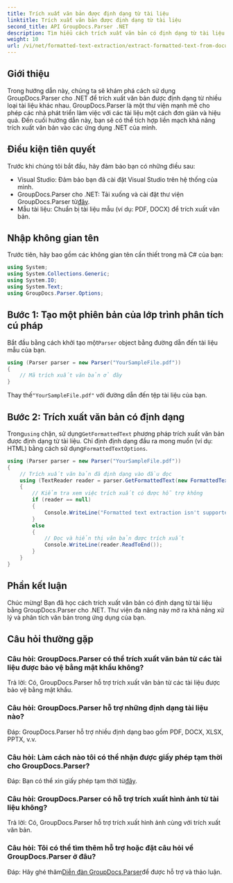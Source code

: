 ```yaml
---
title: Trích xuất văn bản được định dạng từ tài liệu
linktitle: Trích xuất văn bản được định dạng từ tài liệu
second_title: API GroupDocs.Parser .NET
description: Tìm hiểu cách trích xuất văn bản có định dạng từ tài liệu bằng GroupDocs.Parser cho .NET. Trích xuất văn bản đơn giản và hiệu quả cho các ứng dụng của bạn.
weight: 10
url: /vi/net/formatted-text-extraction/extract-formatted-text-from-document/
---
```

## Giới thiệu
Trong hướng dẫn này, chúng ta sẽ khám phá cách sử dụng GroupDocs.Parser cho .NET để trích xuất văn bản được định dạng từ nhiều loại tài liệu khác nhau. GroupDocs.Parser là một thư viện mạnh mẽ cho phép các nhà phát triển làm việc với các tài liệu một cách đơn giản và hiệu quả. Đến cuối hướng dẫn này, bạn sẽ có thể tích hợp liền mạch khả năng trích xuất văn bản vào các ứng dụng .NET của mình.
## Điều kiện tiên quyết
Trước khi chúng tôi bắt đầu, hãy đảm bảo bạn có những điều sau:
- Visual Studio: Đảm bảo bạn đã cài đặt Visual Studio trên hệ thống của mình.
-  GroupDocs.Parser cho .NET: Tải xuống và cài đặt thư viện GroupDocs.Parser từ[đây](https://releases.groupdocs.com/parser/net/).
- Mẫu tài liệu: Chuẩn bị tài liệu mẫu (ví dụ: PDF, DOCX) để trích xuất văn bản.
## Nhập không gian tên
Trước tiên, hãy bao gồm các không gian tên cần thiết trong mã C# của bạn:
```csharp
using System;
using System.Collections.Generic;
using System.IO;
using System.Text;
using GroupDocs.Parser.Options;
```
## Bước 1: Tạo một phiên bản của lớp trình phân tích cú pháp
 Bắt đầu bằng cách khởi tạo một`Parser` object bằng đường dẫn đến tài liệu mẫu của bạn.
```csharp
using (Parser parser = new Parser("YourSampleFile.pdf"))
{
    // Mã trích xuất văn bản ở đây
}
```
 Thay thế`"YourSampleFile.pdf"` với đường dẫn đến tệp tài liệu của bạn.

## Bước 2: Trích xuất văn bản có định dạng
 Trong`using` chặn, sử dụng`GetFormattedText` phương pháp trích xuất văn bản được định dạng từ tài liệu. Chỉ định định dạng đầu ra mong muốn (ví dụ: HTML) bằng cách sử dụng`FormattedTextOptions`.
```csharp
using (Parser parser = new Parser("YourSampleFile.pdf"))
{
    // Trích xuất văn bản đã định dạng vào đầu đọc
    using (TextReader reader = parser.GetFormattedText(new FormattedTextOptions(FormattedTextMode.Html)))
    {
        // Kiểm tra xem việc trích xuất có được hỗ trợ không
        if (reader == null)
        {
            Console.WriteLine("Formatted text extraction isn't supported.");
        }
        else
        {
            // Đọc và hiển thị văn bản được trích xuất
            Console.WriteLine(reader.ReadToEnd());
        }
    }
}
```

## Phần kết luận
Chúc mừng! Bạn đã học cách trích xuất văn bản có định dạng từ tài liệu bằng GroupDocs.Parser cho .NET. Thư viện đa năng này mở ra khả năng xử lý và phân tích văn bản trong ứng dụng của bạn.

## Câu hỏi thường gặp
### Câu hỏi: GroupDocs.Parser có thể trích xuất văn bản từ các tài liệu được bảo vệ bằng mật khẩu không?
Trả lời: Có, GroupDocs.Parser hỗ trợ trích xuất văn bản từ các tài liệu được bảo vệ bằng mật khẩu.
### Câu hỏi: GroupDocs.Parser hỗ trợ những định dạng tài liệu nào?
Đáp: GroupDocs.Parser hỗ trợ nhiều định dạng bao gồm PDF, DOCX, XLSX, PPTX, v.v.
### Câu hỏi: Làm cách nào tôi có thể nhận được giấy phép tạm thời cho GroupDocs.Parser?
 Đáp: Bạn có thể xin giấy phép tạm thời từ[đây](https://purchase.groupdocs.com/temporary-license/).
### Câu hỏi: GroupDocs.Parser có hỗ trợ trích xuất hình ảnh từ tài liệu không?
Trả lời: Có, GroupDocs.Parser hỗ trợ trích xuất hình ảnh cùng với trích xuất văn bản.
### Câu hỏi: Tôi có thể tìm thêm hỗ trợ hoặc đặt câu hỏi về GroupDocs.Parser ở đâu?
 Đáp: Hãy ghé thăm[Diễn đàn GroupDocs.Parser](https://forum.groupdocs.com/c/parser/17)để được hỗ trợ và thảo luận.